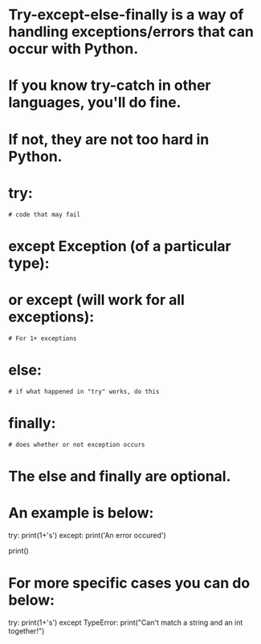 # Try-except-else-finally is a way of handling exceptions/errors that can occur with Python.
# If you know try-catch in other languages, you'll do fine. 
# If not, they are not too hard in Python.
# try:
    # code that may fail
# except Exception (of a particular type): 
# or except (will work for all exceptions):
    # For 1+ exceptions
# else:
    # if what happened in "try" works, do this
# finally:
    # does whether or not exception occurs
# The else and finally are optional.

# An example is below:
try:
    print(1+'s')
except:
    print('An error occured')

print()
# For more specific cases you can do below:
try:
    print(1+'s')
except TypeError:
    print("Can't match a string and an int together!")
